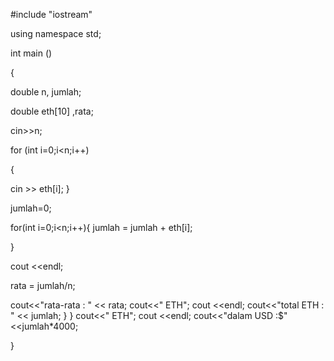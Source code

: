 #include "iostream"

using namespace std;
  
int main ()

{ 
  
  double n, jumlah;  

  double eth[10] ,rata; 
  
 cin>>n; 
  
 for (int i=0;i<n;i++)
 
 { 
   
 cin >> eth[i]; 
 } 
  
 jumlah=0; 
  
 for(int i=0;i<n;i++){ 
   jumlah = jumlah + eth[i]; 
    
 } 
 
 cout <<endl; 
 
 rata = jumlah/n; 
    
 cout<<"rata-rata   : " << rata; 
 cout<<" ETH"; 
 cout <<endl; 
 cout<<"total ETH   : " << jumlah; 
 }
 }
 cout<<" ETH"; 
 cout <<endl; 
 cout<<"dalam USD   :$" <<jumlah*4000; 
  
} 

